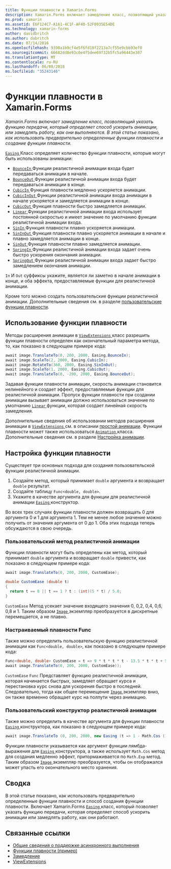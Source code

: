 ```yaml
---
title: Функции плавности в Xamarin.Forms
description: Xamarin.Forms включает замедление класс, позволяющий указать функцию передачи, который определяет способ ускорить анимации, или замедлять работу, как они выполняются. В этой статье показано, как использовать предварительно определенные функции плавности и создание функции плавности.
ms.prod: xamarin
ms.assetid: E6F124C7-A161-4C1F-AF40-52F0935E54DE
ms.technology: xamarin-forms
author: davidbritch
ms.author: dabritch
ms.date: 07/14/2016
ms.openlocfilehash: 9398a1b9cf4e5f6fd18f2213a7cf55e9cbb93ef0
ms.sourcegitcommit: 66682dd8e93c0e4f5dee69f32b5fc5a96443e307
ms.translationtype: MT
ms.contentlocale: ru-RU
ms.lasthandoff: 06/08/2018
ms.locfileid: "35243146"
---
```

# <a name="easing-functions-in-xamarinforms"></a>Функции плавности в Xamarin.Forms

_Xamarin.Forms включает замедление класс, позволяющий указать функцию передачи, который определяет способ ускорить анимации, или замедлять работу, как они выполняются. В этой статье показано, как использовать предварительно определенные функции плавности и создание функции плавности._


[ `Easing` ](https://developer.xamarin.com/api/type/Xamarin.Forms.Easing/) Класс определяет количество функции плавности, которые могут быть использованы анимации:

- [ `BounceIn` ](https://developer.xamarin.com/api/field/Xamarin.Forms.Easing.BounceIn/) Функции реалистичной анимации входа будет передаваться анимации в начале.
- [ `BounceOut` ](https://developer.xamarin.com/api/field/Xamarin.Forms.Easing.BounceOut/) Функции реалистичной анимации входа будет передаваться анимации в конце.
- [ `CubicIn` ](https://developer.xamarin.com/api/field/Xamarin.Forms.Easing.CubicIn/) Функция плавности медленно ускоряется анимации.
- [ `CubicInOut` ](https://developer.xamarin.com/api/field/Xamarin.Forms.Easing.CubicInOut/) Функции реалистичной анимации входа анимации в начале ускоряется и замедляется анимации в конце.
- [ `CubicOut` ](https://developer.xamarin.com/api/field/Xamarin.Forms.Easing.CubicOut/) Функция плавности быстро замедляется анимации.
- [ `Linear` ](https://developer.xamarin.com/api/field/Xamarin.Forms.Easing.Linear/) Функции реалистичной анимации входа использует постоянной скоростью и имеет значение по умолчанию функции реалистичной анимации входа.
- [ `SinIn` ](https://developer.xamarin.com/api/field/Xamarin.Forms.Easing.SinIn/) Функция плавности плавно ускоряется анимации.
- [ `SinInOut` ](https://developer.xamarin.com/api/field/Xamarin.Forms.Easing.SinInOut/) Функция плавности плавно ускоряется анимации в начале и плавно замедляется анимации в конце.
- [ `SinOut` ](https://developer.xamarin.com/api/field/Xamarin.Forms.Easing.SinOut/) Функция плавности плавно замедляется анимации.
- [ `SpringIn` ](https://developer.xamarin.com/api/field/Xamarin.Forms.Easing.SpringIn/) Функции реалистичной анимации входа задает очень быстро ускорения окончания анимации.
- [ `SpringOut` ](https://developer.xamarin.com/api/field/Xamarin.Forms.Easing.SpringOut/) Функции реалистичной анимации входа задает быстро замедлением окончания анимации.

`In` И `Out` суффиксы укажите, является ли заметно в начале анимации в конце, и оба эффекта, предоставляемые функции для реалистичной анимации.

Кроме того можно создать пользовательские функции реалистичной анимации. Дополнительные сведения см. в разделе [пользовательские функции плавности](#customeasing).

## <a name="consuming-an-easing-function"></a>Использование функции плавности

Методы расширения анимации в [ `ViewExtensions` ](https://developer.xamarin.com/api/type/Xamarin.Forms.ViewExtensions/) класс разрешить функции плавности определен как окончательный параметра метода, то, как показано в следующем примере кода:

```csharp
await image.TranslateTo(0, 200, 2000, Easing.BounceIn);
await image.ScaleTo(2, 2000, Easing.CubicIn);
await image.RotateTo(360, 2000, Easing.SinInOut);
await image.ScaleTo(1, 2000, Easing.CubicOut);
await image.TranslateTo(0, -200, 2000, Easing.BounceOut);
```

Задавая функции плавности анимации, скорость анимации становится нелинейного и создает эффект, предоставляемые функции для реалистичной анимации. Пропуск функции плавности при создании анимации вызывает анимации должно использоваться значение по умолчанию [ `Linear` ](https://developer.xamarin.com/api/field/Xamarin.Forms.Easing.Linear/) функции, которая создает линейная скорость замедления.

Дополнительные сведения об использовании методов расширения анимации в [ `ViewExtensions` ](https://developer.xamarin.com/api/type/Xamarin.Forms.ViewExtensions/) см. в описании [простой анимации](~/xamarin-forms/user-interface/animation/simple.md). Функции плавности может также использоваться [ `Animation` ](https://developer.xamarin.com/api/type/Xamarin.Forms.Animation/) класса. Дополнительные сведения см. в разделе [Настройка анимации](~/xamarin-forms/user-interface/animation/custom.md).

<a name="customeasing" />

## <a name="custom-easing-functions"></a>Настройка функции плавности

Существует три основных подхода для создания пользовательской функции реалистичной анимации.

1. Создайте метод, который принимает `double` аргумента и возвращает `double` результат.
1. Создайте таблицу `Func<double, double>`.
1. Укажите в качестве аргумента для функции для реалистичной анимации [ `Easing` ](https://developer.xamarin.com/api/type/Xamarin.Forms.Easing/) конструктор.

Во всех трех случаях функции плавности должен возвращать 0 для аргумента 0 и 1 для аргумента 1. Тем не менее любое значение можно получить от значения аргумента от 0 до 1. Оба этих подхода теперь обсуждаются в свою очередь.

### <a name="custom-easing-method"></a>Пользовательский метод реалистичной анимации

Функции плавности могут быть определены как метод, который принимает `double` аргумента и возвращает `double` привести, как показано в следующем примере кода:

```csharp
await image.TranslateTo(0, 200, 2000, CustomEase);

double CustomEase (double t)
{
  return t == 0 || t == 1 ? t : (int)(5 * t) / 5.0;
}
```

`CustomEase` Метод усекает значение входящего значения 0, 0,2, 0,4, 0,6, 0,8 и 1. Таким образом [ `Image` ](https://developer.xamarin.com/api/type/Xamarin.Forms.Image/) экземпляр преобразуется в дискретные перемещается, а не плавно.

### <a name="custom-easing-func"></a>Настраиваемый плавности Func

Также можно определить пользовательскую функцию реалистичной анимации как `Func<double, double>`, как показано в следующем примере кода:

```csharp
Func<double, double> CustomEase = t => 9 * t * t * t - 13.5 * t * t + 5.5 * t;
await image.TranslateTo(0, 200, 2000, CustomEase));
```

`CustomEase` `Func` Представляет функцию реалистичной анимации, которая начинается быстрых, замедляет обращает курса и перестановка курс снова для ускорения быстро в последней. Следовательно, тогда как общее перемещение [ `Image` ](https://developer.xamarin.com/api/type/Xamarin.Forms.Image/) экземпляр вниз, он также временно обращает курс на полпути через анимацию.

### <a name="custom-easing-constructor"></a>Пользовательский конструктор реалистичной анимации

Также можно определить в качестве аргумента для функции плавности [ `Easing` ](https://developer.xamarin.com/api/type/Xamarin.Forms.Easing/) конструктора, как показано в следующем примере кода:

```csharp
await image.TranslateTo (0, 200, 2000, new Easing (t => 1 - Math.Cos (10 * Math.PI * t) * Math.Exp (-5 * t)));
```

Функции плавности указывается как аргумент функции лямбда-выражения для [ `Easing` ](https://developer.xamarin.com/api/type/Xamarin.Forms.Easing/) конструктора, а также использует `Math.Cos` метод для создания медленно эффект, притормаживается по `Math.Exp` метод. Таким образом [ `Image` ](https://developer.xamarin.com/api/type/Xamarin.Forms.Image/) экземпляр преобразуется, чтобы он отображался может упасть его окончательного место хранения.

## <a name="summary"></a>Сводка

В этой статье показано, как использовать предварительно определенные функции плавности и способ создания функции плавности. Включает Xamarin.Forms [ `Easing` ](https://developer.xamarin.com/api/type/Xamarin.Forms.Easing/) класс, который позволяет указать функцию передачи, которая определяет способ ускорить анимации или замедлять работу, как они работают.



## <a name="related-links"></a>Связанные ссылки

- [Общие сведения о поддержке асинхронного выполнения](~/cross-platform/platform/async.md)
- [Функции плавности (пример)](https://developer.xamarin.com/samples/xamarin-forms/userinterface/animation/easing/)
- [Замедление](https://developer.xamarin.com/api/type/Xamarin.Forms.Easing/)
- [ViewExtensions](https://developer.xamarin.com/api/type/Xamarin.Forms.ViewExtensions/)
